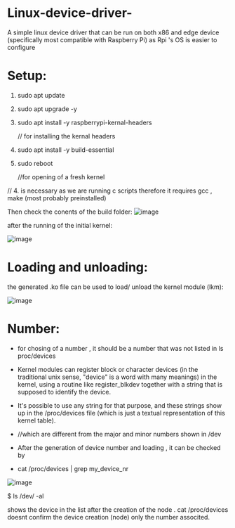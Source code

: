 # Linux-device-driver-
A simple linux device driver that can be run on both x86 and edge device (specifically most compatible with Raspberry Pi) as Rpi 's OS is easier to configure

# Setup:
1. sudo apt update
2. sudo apt upgrade -y
3. sudo apt install -y raspberrypi-kernal-headers
   
   // for installing the kernal headers
4. sudo apt install -y build-essential 
5. sudo reboot
   
   //for opening of a fresh kernel
   
// 4. is necessary as we are running c scripts therefore it requires gcc , make (most probably preinstalled)

Then check the conents of the build folder:
![image](https://github.com/user-attachments/assets/a726110f-da0a-42f1-9d67-217bbc47ef80)

after the running of the initial kernel:

![image](https://github.com/user-attachments/assets/6db73b6e-b029-4fba-aab6-5267e8a2e0b3)

# Loading and unloading:

the generated .ko file can be used to load/ unload the kernel module (lkm):

![image](https://github.com/user-attachments/assets/26bedea7-f341-4760-a21f-93ebd3f04ee2)


# Number:
* for chosing of a number , it should be a number that was not listed in ls proc/devices
* Kernel modules can register block or character devices (in the traditional unix sense, "device" is a word with many meanings) in the kernel, using a routine like register_blkdev together with a string that is supposed to identify the device.
*  It's possible to use any string for that purpose, and these strings show up in the /proc/devices file (which is just a textual representation of this kernel table).
* //which are different from the major and minor numbers shown in /dev

* After the generation of device number and loading , it can be checked by
*  cat /proc/devices | grep my_device_nr

![image](https://github.com/user-attachments/assets/ff16d68d-17d4-41ed-840c-0529ad61a8ea)

$ ls /dev/ -al

shows the device in the list after the creation of the node . cat /proc/devices doesnt confirm the device creation (node) only the number associted.

